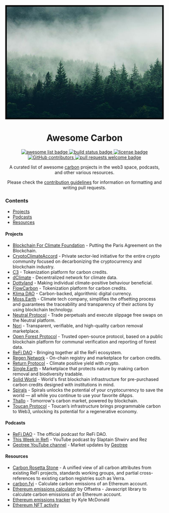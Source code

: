<div align="center">
  <img alt="carbon logo" src="./assets/forest.jpg" width="600" >
  <h1 align="center">Awesome Carbon</h1>
  <p align="center">
    <a href="https://github.com/sindresorhus/awesome">
      <img alt="awesome list badge" src="https://cdn.rawgit.com/sindresorhus/awesome/d7305f38d29fed78fa85652e3a63e154dd8e8829/media/badge.svg">
    </a>
    <a href="#buildstatus">
      <img alt="build status badge" src="https://github.com/kargakis/awesome-carbon/workflows/Build/badge.svg">
    </a>
    <a href="https://creativecommons.org/publicdomain/zero/1.0/">
      <img alt="license badge" src="https://licensebuttons.net/l/zero/1.0/80x15.png">
    </a>
    <a href="https://github.com/kargakis/awesome-carbon/graphs/contributors">
      <img alt="GitHub contributors" src="https://img.shields.io/github/contributors/kargakis/awesome-carbon">
    </a>
    <a href="http://makeapullrequest.com">
      <img alt="pull requests welcome badge" src="https://img.shields.io/badge/PRs-welcome-brightgreen.svg?style=flat">
    </a>
  </p>

  <p align="center">A curated list of awesome <a href="https://www.popsci.com/environment/what-are-carbon-markets/">carbon</a> projects in the web3 space, podcasts, and other various resources.</p>
  <p align="center">Please check the <a href="CONTRIBUTING.md">contribution guidelines</a> for information on formatting and writing pull requests.</p>

</div>


### Contents

- [Projects](#projects)
- [Podcasts](#podcasts)
- [Resources](#resources)


#### Projects

- [Blockchain For Climate Foundation](https://www.blockchainforclimate.org/) - Putting the Paris Agreement on the Blockchain.
- [CryptoClimateAccord](https://cryptoclimate.org/) - Private sector-led initiative for the entire crypto community focused on decarbonizing the cryptocurrency and blockchain industry.
- [C3](https://www.c3.app/) - Tokenization platform for carbon credits.
- [dClimate](https://www.dclimate.net/) - Decentralized network for climate data.
- [Dottyland](https://dottyland.xyz/) - Making individual climate-positive behaviour beneficial.
- [FlowCarbon](https://www.flowcarbon.com) - Tokenization platform for carbon credits.
- [Klima DAO](https://www.klimadao.finance/) - Carbon-backed, algorithmic digital currency.
- [Moss.Earth](https://moss.earth/) - Climate tech company, simplifies the offsetting process and guarantees the traceability and transparency of their actions by using blockchain technology.
- [Neutral Protocol](https://www.neutralprotocol.co/) - Trade perpetuals and execute slippage free swaps on the Neutral platform.
- [Nori](https://nori.com/) - Transparent, verifiable, and high-quality carbon removal marketplace.
- [Open Forest Protocol](https://www.openforestprotocol.org/) - Trusted open-source protocol, based on a public blockchain platform for communal verification and reporting of forest data.
- [ReFi DAO](https://refidao.com/) - Bringing together all the ReFi ecosystem.
- [Regen Network](https://www.regen.network/) - On-chain registry and marketplace for carbon credits.
- [Return Protocol](https://www.return.green/) - Climate positive yield with crypto.
- [Single.Earth](https://www.single.earth/) - Marketplace that protects nature by making carbon removal and biodiversity tradable.
- [Solid World](https://www.solid.world/) - World's first blockchain infrastructure for pre-purchased carbon credits designed with institutions in mind.
- [Spirals](https://www.spirals.so/) - Spirals unlocks the potential of your cryptocurrency to save the world — all while you continue to use your favorite dApps.
- [Thallo](https://www.thallo.io/) - Tomorrow's carbon market, powered by blockchain.
- [Toucan Protocol](https://toucan.earth/) - Toucan’s infrastructure brings programmable carbon to Web3, unlocking its potential for a regenerative economy.


#### Podcasts

- [ReFi DAO](https://www.youtube.com/channel/UC779ZMumuKc6-VMkku1tmyQ) - The official podcast for ReFi DAO.
- [This Week in Refi](https://www.youtube.com/@slaptainshwirv) - YouTube podcast by Slaptain Shwirv and Rez
- [Geotree YouTube channel](https://www.youtube.com/@geotree5971) - Market updates by [Geotree](https://www.geotree.com/)


#### Resources

- [Carbon Rosetta Stone](https://toucan-protocol.notion.site/Carbon-Rosetta-Stone-Standard-Attributes-DB-bb0bb434bf6c4661b45155a84d192e22) - A unified view of all carbon attributes from existing ReFi projects, standards working groups, and partial cross-references to existing carbon registries such as Verra.
- [carbon.fyi](https://carbon.fyi/) - Calculate carbon emissions of an Ethereum account.
- [Ethereum emissions calculator](https://github.com/Offsetra/ethereum-emissions-calculator) by Offsetra - Javascript library to calculate carbon emissions of an Ethereum account.
- [Ethereum emissions tracker](https://kylemcdonald.github.io/ethereum-emissions/) by Kyle McDonald
- [Ethereum NFT activity](https://github.com/kylemcdonald/ethereum-nft-activity)
